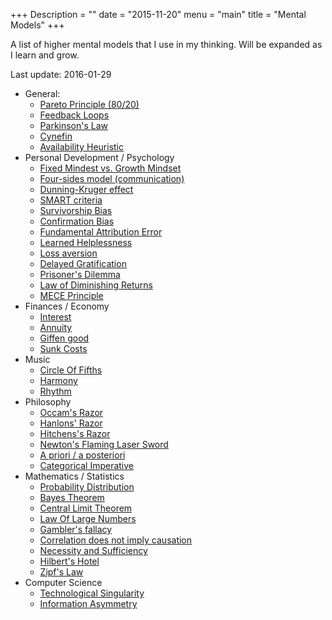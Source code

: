 +++
Description = ""
date = "2015-11-20"
menu = "main"
title = "Mental Models"
+++

A list of higher mental models that I use in my thinking. Will be expanded as I learn and grow.

Last update: 2016-01-29

- General:
  - [Pareto Principle (80/20)](https://en.wikipedia.org/wiki/Pareto_principle)
  - [Feedback Loops](https://en.wikipedia.org/wiki/Feedback)
  - [Parkinson's Law](https://en.wikipedia.org/wiki/Parkinson%27s_law)
  - [Cynefin](https://en.wikipedia.org/wiki/Cynefin)
  - [Availability Heuristic](https://en.wikipedia.org/wiki/Availability_heuristic)
- Personal Development / Psychology
  - [Fixed Mindest vs. Growth Mindset](https://sivers.org/mindset)
  - [Four-sides model (communication)](https://en.wikipedia.org/wiki/Four-sides_model)
  - [Dunning-Kruger effect](https://en.wikipedia.org/wiki/Dunning%E2%80%93Kruger_effect)
  - [SMART criteria](https://en.wikipedia.org/wiki/SMART_criteria)
  - [Survivorship Bias](https://en.wikipedia.org/wiki/Survivorship_bias)
  - [Confirmation Bias](https://en.wikipedia.org/wiki/Confirmation_bias)
  - [Fundamental Attribution Error](https://en.wikipedia.org/wiki/Fundamental_attribution_error)
  - [Learned Helplessness](https://www.youtube.com/watch?v=YMPzDiraNnA)
  - [Loss aversion](https://en.wikipedia.org/wiki/Loss_aversion)
  - [Delayed Gratification](https://en.wikipedia.org/wiki/Delayed_gratification)
  - [Prisoner's Dilemma](https://en.wikipedia.org/wiki/Prisoner%27s_dilemma)
  - [Law of Diminishing Returns](https://en.wikipedia.org/wiki/Diminishing_returns)
  - [MECE Principle](https://en.wikipedia.org/wiki/MECE_principle)
- Finances / Economy
  - [Interest](https://en.wikipedia.org/wiki/Interest)
  - [Annuity](https://en.wikipedia.org/wiki/Annuity)
  - [Giffen good](https://en.wikipedia.org/wiki/Giffen_good)
  - [Sunk Costs](https://en.wikipedia.org/wiki/Sunk_costs)
- Music
  - [Circle Of Fifths](https://en.wikipedia.org/wiki/Circle_of_fifths)
  - [Harmony](https://en.wikipedia.org/wiki/Harmony)
  - [Rhythm](https://en.wikipedia.org/wiki/Rhythm)
- Philosophy
  - [Occam's Razor](https://en.wikipedia.org/wiki/Occam%27s_razor)
  - [Hanlons' Razor](https://en.wikipedia.org/wiki/Hanlon%27s_razor)
  - [Hitchens's Razor](https://en.wikipedia.org/wiki/Hitchens%27s_razor)
  - [Newton's Flaming Laser Sword](https://en.wikipedia.org/wiki/Mike_Alder#Newton.27s_flaming_laser_sword)
  - [A priori / a posteriori](https://en.wikipedia.org/wiki/A_priori_and_a_posteriori)
  - [Categorical Imperative](https://en.wikipedia.org/wiki/Categorical_imperative)
- Mathematics / Statistics
  - [Probability Distribution](https://en.wikipedia.org/wiki/Probability_distribution)
  - [Bayes Theorem](https://en.wikipedia.org/wiki/Bayes%27_theorem)
  - [Central Limit Theorem](https://en.wikipedia.org/wiki/Central_limit_theorem)
  - [Law Of Large Numbers](https://en.wikipedia.org/wiki/Law_of_large_numbers)
  - [Gambler's fallacy](https://en.wikipedia.org/wiki/Gambler%27s_fallacy)
  - [Correlation does not imply causation](https://en.wikipedia.org/wiki/Correlation_does_not_imply_causation)
  - [Necessity and Sufficiency](https://en.wikipedia.org/wiki/Necessity_and_sufficiency)
  - [Hilbert's Hotel](https://en.wikipedia.org/wiki/Hilbert%27s_paradox_of_the_Grand_Hotel)
  - [Zipf's Law](https://www.youtube.com/watch?v=fCn8zs912OE)
- Computer Science
  - [Technological Singularity](https://en.wikipedia.org/wiki/Technological_singularity)
  - [Information Asymmetry](https://en.wikipedia.org/wiki/Information_asymmetry)


